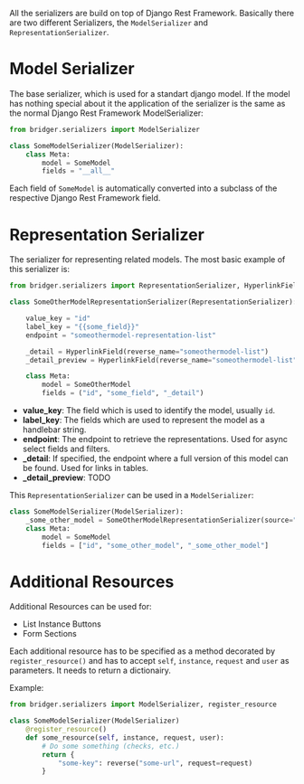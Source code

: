 All the serializers are build on top of Django Rest Framework. Basically there are two different Serializers, the `ModelSerializer` and `RepresentationSerializer`.

# Model Serializer

The base serializer, which is used for a standart django model. If the model has nothing special about it the application of the serializer is the same as the normal Django Rest Framework ModelSerializer:

```python
from bridger.serializers import ModelSerializer

class SomeModelSerializer(ModelSerializer):
    class Meta:
        model = SomeModel
        fields = "__all__"
```

Each field of `SomeModel` is automatically converted into a subclass of the respective Django Rest Framework field.

# Representation Serializer

The serializer for representing related models. The most basic example of this serializer is:

```python
from bridger.serializers import RepresentationSerializer, HyperlinkField

class SomeOtherModelRepresentationSerializer(RepresentationSerializer):

    value_key = "id"
    label_key = "{{some_field}}"
    endpoint = "someothermodel-representation-list"

    _detail = HyperlinkField(reverse_name="someothermodel-list")
    _detail_preview = HyperlinkField(reverse_name="someothermodel-list")

    class Meta:
        model = SomeOtherModel
        fields = ("id", "some_field", "_detail")
```

- **value_key**: The field which is used to identify the model, usually `id`.
- **label_key**: The fields which are used to represent the model as a handlebar string.
- **endpoint**: The endpoint to retrieve the representations. Used for async select fields and filters.
- **_detail**: If specified, the endpoint where a full version of this model can be found. Used for links in tables.
- **_detail_preview**: TODO

This `RepresentationSerializer` can be used in a `ModelSerializer`:

```python
class SomeModelSerializer(ModelSerializer):
    _some_other_model = SomeOtherModelRepresentationSerializer(source="some_other_model")
    class Meta:
        model = SomeModel
        fields = ["id", "some_other_model", "_some_other_model"]
```

# Additional Resources

Additional Resources can be used for:

* List Instance Buttons
* Form Sections

Each additional resource has to be specified as a method decorated by `register_resource()` and has to accept `self`, `instance`, `request` and `user` as parameters. It needs to return a dictionairy.

Example:

```python
from bridger.serializers import ModelSerializer, register_resource

class SomeModelSerializer(ModelSerializer)
    @register_resource()
    def some_resource(self, instance, request, user):
        # Do some something (checks, etc.)
        return {
            "some-key": reverse("some-url", request=request)
        }
```